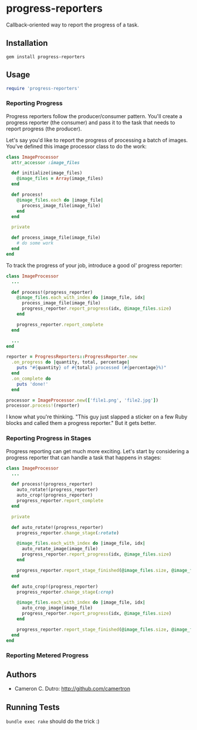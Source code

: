 progress-reporters
==================

Callback-oriented way to report the progress of a task.

## Installation

`gem install progress-reporters`

## Usage

```ruby
require 'progress-reporters'
```

### Reporting Progress

Progress reporters follow the producer/consumer pattern. You'll create a progress reporter (the consumer) and pass it to the task that needs to report progress (the producer).

Let's say you'd like to report the progress of processing a batch of images. You've defined this image processor class to do the work:

```ruby
class ImageProcessor
  attr_accessor :image_files

  def initialize(image_files)
    @image_files = Array(image_files)
  end

  def process!
    @image_files.each do |image_file|
      process_image_file(image_file)
    end
  end

  private

  def process_image_file(image_file)
    # do some work
  end
end
```

To track the progress of your job, introduce a good ol' progress reporter:

```ruby
class ImageProcessor
  ...

  def process!(progress_reporter)
    @image_files.each_with_index do |image_file, idx|
      process_image_file(image_file)
      progress_reporter.report_progress(idx, @image_files.size)
    end

    progress_reporter.report_complete
  end

  ...
end

reporter = ProgressReporters::ProgressReporter.new
  .on_progress do |quantity, total, percentage|
    puts "#{quantity} of #{total} processed (#{percentage}%)"
  end
  .on_complete do
    puts 'done!'
  end

processor = ImageProcessor.new(['file1.png', 'file2.jpg'])
processor.process!(reporter)
```

I know what you're thinking. "This guy just slapped a sticker on a few Ruby blocks and called them a progress reporter." But it gets better.

### Reporting Progress in Stages

Progress reporting can get much more exciting. Let's start by considering a progress reporter that can handle a task that happens in stages:

```ruby
class ImageProcessor
  ...

  def process!(progress_reporter)
    auto_rotate!(progress_reporter)
    auto_crop!(progress_reporter)
    progress_reporter.report_complete
  end

  private

  def auto_rotate!(progress_reporter)
    progress_reporter.change_stage(:rotate)

    @image_files.each_with_index do |image_file, idx|
      auto_rotate_image(image_file)
      progress_reporter.report_progress(idx, @image_files.size)
    end

    progress_reporter.report_stage_finished(@image_files.size, @image_files.size)
  end

  def auto_crop!(progress_reporter)
    progress_reporter.change_stage(:crop)

    @image_files.each_with_index do |image_file, idx|
      auto_crop_image(image_file)
      progress_reporter.report_progress(idx, @image_files.size)
    end

    progress_reporter.report_stage_finished(@image_files.size, @image_files.size)
  end
end
```

### Reporting Metered Progress

## Authors

* Cameron C. Dutro: http://github.com/camertron

## Running Tests

`bundle exec rake` should do the trick :)

